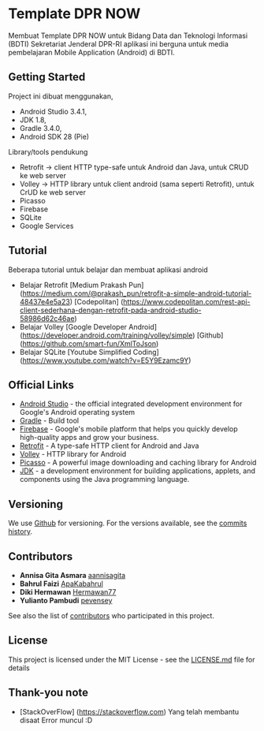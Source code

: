 # Template DPR NOW

Membuat Template DPR NOW untuk Bidang Data dan Teknologi Informasi (BDTI) Sekretariat Jenderal DPR-RI
aplikasi ini berguna untuk media pembelajaran Mobile Application (Android)  di BDTI.

## Getting Started

Project ini dibuat menggunakan, 
* Android Studio 3.4.1, 
* JDK 1.8,
* Gradle 3.4.0,
* Android SDK 28 (Pie)

Library/tools pendukung
* Retrofit -> client HTTP type-safe untuk Android dan Java, untuk CRUD ke web server
* Volley -> HTTP library untuk client android (sama seperti Retrofit), untuk CrUD ke web server
* Picasso
* Firebase
* SQLite
* Google Services

## Tutorial

Beberapa tutorial untuk belajar dan membuat aplikasi android
* Belajar Retrofit
[Medium Prakash Pun] (https://medium.com/@prakash_pun/retrofit-a-simple-android-tutorial-48437e4e5a23)
[Codepolitan] (https://www.codepolitan.com/rest-api-client-sederhana-dengan-retrofit-pada-android-studio-58986d62c46ae)
* Belajar Volley
[Google Developer Android] (https://developer.android.com/training/volley/simple)
[Github] (https://github.com/smart-fun/XmlToJson)
* Belajar SQLite
[Youtube Simplified Coding] (https://www.youtube.com/watch?v=E5Y9Ezamc9Y)

## Official Links

* [Android Studio](https://developer.android.com/studio) -  the official integrated development environment for Google's Android operating system
* [Gradle](https://gradle.org/) - Build tool
* [Firebase](console.firebase.google.com) - Google's mobile platform that helps you quickly develop high-quality apps and grow your business.
* [Retrofit](https://square.github.io/retrofit/) -  A type-safe HTTP client for Android and Java
* [Volley](https://github.com/google/volley) - HTTP library for Android
* [Picasso](https://square.github.io/picasso/) - A powerful image downloading and caching library for Android
* [JDK](https://www.oracle.com/technetwork/java/javase/downloads/index.html) -  a development environment for building applications, applets, and components using the Java programming language.

## Versioning

We use [Github](https://github.com) for versioning. For the versions available, see the [commits history](https://github.com/aannisagita/Template_dpr_now/commits/master). 

## Contributors

* **Annisa Gita Asmara** [aannisagita](https://github.com/aannisagita)
* **Bahrul Faizi** [ApaKabahrul](https://github.com/ApaKabahrul)
* **Diki Hermawan** [Hermawan77](https://github.com/Hermawan77)
* **Yulianto Pambudi** [pevensey](https://github.com/pevensey)

See also the list of [contributors](https://github.com/aannisagita/Template_dpr_now/graphs/contributors) who participated in this project.

## License

This project is licensed under the MIT License - see the [LICENSE.md](LICENSE.md) file for details

## Thank-you note

* [StackOverFlow] (https://stackoverflow.com) Yang telah membantu disaat Error muncul :D
